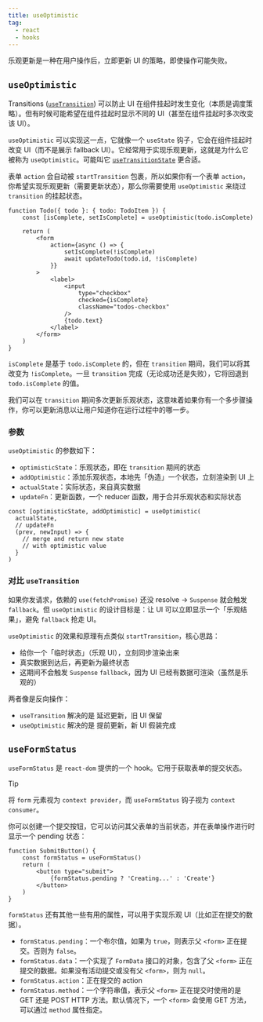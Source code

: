 ```yaml
---
title: useOptimistic
tag:
  - react
  - hooks
---
```


乐观更新是一种在用户操作后，立即更新 UI 的策略，即使操作可能失败。

## `useOptimistic`

Transitions ([`useTransition`](11-useTransition.md)) 可以防止 UI 在组件挂起时发生变化（本质是调度策略）。但有时候可能希望在组件挂起时显示不同的 UI（甚至在组件挂起时多次改变该 UI）。

`useOptimistic` 可以实现这一点，它就像一个 `useState` 钩子，它会在组件挂起时改变 UI（而不是展示 fallback UI）。它经常用于实现乐观更新，这就是为什么它被称为 `useOptimistic`。可能叫它 [`useTransitionState`](https://twitter.com/ryanflorence/status/1788364906900959481) 更合适。

表单 `action` 会自动被 `startTransition` 包裹，所以如果你有一个表单 `action`，你希望实现乐观更新（需要更新状态），那么你需要使用 `useOptimistic` 来绕过 `transition` 的挂起状态。

```tsx lines=2,7,14
function Todo({ todo }: { todo: TodoItem }) {
	const [isComplete, setIsComplete] = useOptimistic(todo.isComplete)

	return (
		<form
			action={async () => {
				setIsComplete(!isComplete)
				await updateTodo(todo.id, !isComplete)
			}}
		>
			<label>
				<input
					type="checkbox"
					checked={isComplete}
					className="todos-checkbox"
				/>
				{todo.text}
			</label>
		</form>
	)
}
```

`isComplete` 是基于 `todo.isComplete` 的，但在 `transition` 期间，我们可以将其改变为 `!isComplete`。一旦 `transition` 完成（无论成功还是失败），它将回退到 `todo.isComplete` 的值。

我们可以在 `transition` 期间多次更新乐观状态，这意味着如果你有一个多步骤操作，你可以更新消息以让用户知道你在运行过程中的哪一步。

### 参数

`useOptimistic` 的参数如下：

- `optimisticState`：乐观状态，即在 `transition` 期间的状态
- `addOptimistic`：添加乐观状态，本地先「伪造」一个状态，立刻渲染到 UI 上
- `actualState`：实际状态，来自真实数据
- `updateFn`：更新函数，一个 reducer 函数，用于合并乐观状态和实际状态

```tsx
const [optimisticState, addOptimistic] = useOptimistic(
  actualState,
  // updateFn
  (prev, newInput) => {
    // merge and return new state
    // with optimistic value
  }
)
```

### 对比 `useTransition`

如果你发请求，依赖的 `use(fetchPromise)` 还没 resolve → `Suspense` 就会触发 `fallback`。但 `useOptimistic` 的设计目标是：让 UI 可以立即显示一个「乐观结果」，避免 `fallback` 抢走 UI。

`useOptimistic` 的效果和原理有点类似 `startTransition`，核心思路：

- 给你一个「临时状态」（乐观 UI），立刻同步渲染出来
- 真实数据到达后，再更新为最终状态
- 这期间不会触发 `Suspense` `fallback`，因为 UI 已经有数据可渲染（虽然是乐观的）

两者像是反向操作：

- `useTransition` 解决的是 延迟更新，旧 UI 保留
- `useOptimistic` 解决的是 提前更新，新 UI 假装完成

## `useFormStatus`

`useFormStatus` 是 `react-dom` 提供的一个 hook。它用于获取表单的提交状态。

> [!TIP]
> 将 `form` 元素视为 `context provider`，而 `useFormStatus` 钩子视为 `context consumer`。

你可以创建一个提交按钮，它可以访问其父表单的当前状态，并在表单操作进行时显示一个 pending 状态：

```tsx
function SubmitButton() {
	const formStatus = useFormStatus()
	return (
		<button type="submit">
			{formStatus.pending ? 'Creating...' : 'Create'}
		</button>
	)
}
```

`formStatus` 还有其他一些有用的属性，可以用于实现乐观 UI（比如正在提交的数据）。

- `formStatus.pending`：一个布尔值，如果为 `true`，则表示父 `<form>` 正在提交。否则为 `false`。
- `formStatus.data`：一个实现了 `FormData` 接口的对象，包含了父 `<form>` 正在提交的数据。如果没有活动提交或没有父 `<form>`，则为 `null`。
- `formStatus.action`：正在提交的 action
- `formStatus.method`：一个字符串值，表示父 `<form>` 正在提交时使用的是 GET 还是 POST HTTP 方法。默认情况下，一个 `<form>` 会使用 GET 方法，可以通过 `method` 属性指定。
